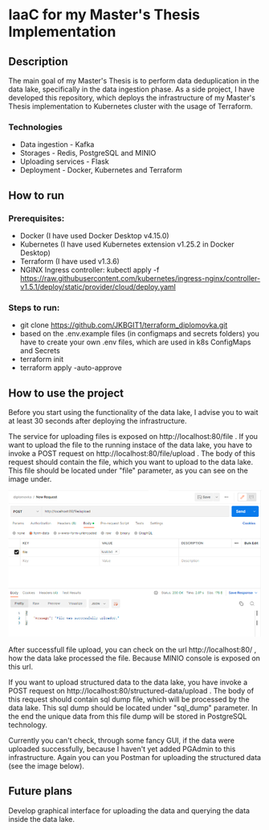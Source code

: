 # IaaC for my Master's Thesis Implementation

## Description
The main goal of my Master's Thesis is to perform data deduplication in the data lake, specifically in the data ingestion phase. As a side project, I have developed this repository, which deploys the infrastructure of my Master's Thesis implementation to Kubernetes cluster with the usage of Terraform.

### Technologies
* Data ingestion - Kafka
* Storages - Redis, PostgreSQL and MINIO
* Uploading services - Flask
* Deployment - Docker, Kubernetes and Terraform

## How to run
### Prerequisites:
* Docker (I have used Docker Desktop v4.15.0)
* Kubernetes (I have used Kubernetes extension v1.25.2 in Docker Desktop)
* Terraform (I have used v1.3.6)
* NGINX Ingress controller: kubectl apply -f https://raw.githubusercontent.com/kubernetes/ingress-nginx/controller-v1.5.1/deploy/static/provider/cloud/deploy.yaml

### Steps to run:
* git clone https://github.com/JKBGIT1/terraform_diplomovka.git
* based on the .env.example files (in configmaps and secrets folders) you have to create your own .env files, which are used in k8s ConfigMaps and Secrets
* terraform init
* terraform apply -auto-approve

## How to use the project
Before you start using the functionality of the data lake, I advise you to wait at least 30 seconds after deploying the infrastructure.

The service for uploading files is exposed on http://localhost:80/file . If you want to upload the file to the running instace of the data lake, you have to invoke a POST request on http://localhost:80/file/upload . 
The body of this request should contain the file, which you want to upload to the data lake. This file should be located under "file" parameter, as you can see on the image under.

![Uploading file to the data lake with Postman](https://github.com/JKBGIT1/terraform_diplomovka/blob/main/imgs/upload_file.png)

After successfull file upload, you can check on the url http://localhost:80/ , how the data lake processed the file. Because MINIO console is exposed on this url.

If you want to upload structured data to the data lake, you have invoke a POST request on http://localhost:80/structured-data/upload .
The body of this request should contain sql dump file, which will be processed by the data lake. This sql dump should be located under "sql_dump" parameter. In the end the unique data from this file dump will be stored in PostgreSQL technology.

Currently you can't check, through some fancy GUI, if the data were uploaded successfully, because I haven't yet added PGAdmin to this infrastructure. Again you can you Postman for uploading the structured data (see the image below).

## Future plans
Develop graphical interface for uploading the data and querying the data inside the data lake.
